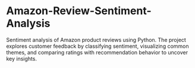 # Amazon-Review-Sentiment-Analysis
Sentiment analysis of Amazon product reviews using Python. The project explores customer feedback by classifying sentiment, visualizing common themes, and comparing ratings with recommendation behavior to uncover key insights.
